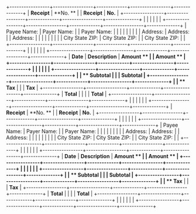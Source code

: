 +-----------------+-----------------+-------------+-----------------+--------------+
| **Receipt**     | **No. **        |             | **Receipt**     | **No.**      |
+-----------------+-----------------+-------------+-----------------+--------------+
|                 |                 |             |                 |              |
+-----------------+-----------------+-------------+-----------------+--------------+
| Payee Name:     | Payer Name:     |             | Payer Name:     |              |
|                 |                 |             |                 |              |
| Address:        | Address:        |             | Address:        |              |
|                 |                 |             |                 |              |
| City State ZIP: | City State ZIP: |             | City State ZIP: |              |
+-----------------+-----------------+-------------+-----------------+--------------+
|                 |                 |             |                 |              |
+-----------------+-----------------+-------------+-----------------+--------------+
| **Date**        | **Description** | **Amount ** |                 | **Amount **  |
+-----------------+-----------------+-------------+-----------------+--------------+
|                 |                 |             |                 |              |
+-----------------+-----------------+-------------+-----------------+--------------+
|                 | ** Subtotal**   |             |                 | **Subtotal** |
+-----------------+-----------------+-------------+-----------------+--------------+
|                 | ** Tax**        |             |                 | **Tax**      |
+-----------------+-----------------+-------------+-----------------+--------------+
| **Total**       |                 |             |                 | **Total**    |
+-----------------+-----------------+-------------+-----------------+--------------+
|                 |                 |             |                 |              |
+-----------------+-----------------+-------------+-----------------+--------------+
| **Receipt**     | **No. **        |             | **Receipt**     | **No.**      |
+-----------------+-----------------+-------------+-----------------+--------------+
|                 |                 |             |                 |              |
+-----------------+-----------------+-------------+-----------------+--------------+
| Payee Name:     | Payer Name:     |             | Payer Name:     |              |
|                 |                 |             |                 |              |
| Address:        | Address:        |             | Address:        |              |
|                 |                 |             |                 |              |
| City State ZIP: | City State ZIP: |             | City State ZIP: |              |
+-----------------+-----------------+-------------+-----------------+--------------+
|                 |                 |             |                 |              |
+-----------------+-----------------+-------------+-----------------+--------------+
| **Date**        | **Description** | **Amount ** |                 | **Amount **  |
+-----------------+-----------------+-------------+-----------------+--------------+
|                 |                 |             |                 |              |
+-----------------+-----------------+-------------+-----------------+--------------+
|                 | ** Subtotal**   |             |                 | **Subtotal** |
+-----------------+-----------------+-------------+-----------------+--------------+
|                 | ** Tax**        |             |                 | **Tax**      |
+-----------------+-----------------+-------------+-----------------+--------------+
| **Total**       |                 |             |                 | **Total**    |
+-----------------+-----------------+-------------+-----------------+--------------+
|                 |                 |             |                 |              |
+-----------------+-----------------+-------------+-----------------+--------------+
